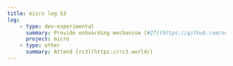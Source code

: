 ```yaml
---
title: micro log 53
log:
    - type: dev-experimental
      summary: Provide onboarding mechanism [#27](https://github.com/noyainrain/micro/issues/27)
      project: micro
    - type: other
      summary: Attend [rc3](https://rc3.world/)
---
```

